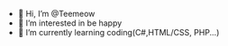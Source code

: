 - 👋 Hi, I’m @Teemeow
- 👀 I’m interested in be happy
- 🌱 I’m currently learning coding(C#,HTML/CSS, PHP...)


<!---
Teemeow/Teemeow is a ✨ special ✨ repository because its `README.md` (this file) appears on your GitHub profile.
You can click the Preview link to take a look at your changes.
--->
